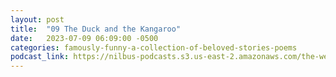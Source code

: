 ```yaml
---
layout: post
title:  "09 The Duck and the Kangaroo"
date:   2023-07-09 06:09:00 -0500
categories: famously-funny-a-collection-of-beloved-stories-poems
podcast_link: https://nilbus-podcasts.s3.us-east-2.amazonaws.com/the-well-trained-mind/Famously%20Funny%20-%20A%20Collection%20of%20Beloved%20Stories%20&%20Poems/09%20The%20Duck%20and%20the%20Kangaroo.mp3
---
```

